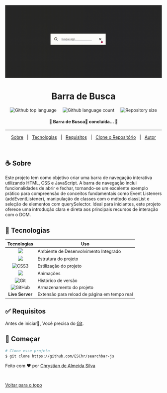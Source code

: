<div align="center" id="top">   

  &#xa0;

![Interface do Projeto](Assets/interface.gif)

</div>

<h1 align="center">Barra de Busca</h1>

<div style="place-content:center; display:flex; gap:20px;">
  <img alt="Github top language" src="https://img.shields.io/github/languages/top/ESChrystian/searchbar-js?color=56BEB8">
  <img alt="Github language count" src="https://img.shields.io/github/languages/count/ESChrystian/searchbar-js?color=56BEB8">
  <img alt="Repository size" src="https://img.shields.io/github/repo-size/ESChrystian/searchbar-js?color=56BEB8">
</div>

<h4 align="center"> 
	🚧  Barra de Busca🚀 concluída...  🚧
</h4> 

<hr>

<p align="center">
  <a href="#coffee-sobre">Sobre</a> &#xa0; | &#xa0; 
  <a href="#rocket-tecnologias">Tecnologias</a> &#xa0; | &#xa0;
  <a href="#white_check_mark-requisitos">Requisitos</a> &#xa0; | &#xa0;
  <a href="#checkered_flag-começar">Clone o Repositório</a> &#xa0; | &#xa0;
  <a href="https://github.com/ESChrystian" target="_blank">Autor</a>
</p>

<br>

## :coffee: Sobre ##

Este projeto tem como objetivo criar uma barra de navegação interativa utilizando HTML, CSS e JavaScript. A barra de navegação inclui funcionalidades de abrir e fechar, tornando-se um excelente exemplo prático para compreensão de conceitos fundamentais como Event Listeners (addEventListener), manipulação de classes com o método classList e seleção de elementos com querySelector. Ideal para iniciantes, este projeto oferece uma introdução clara e direta aos principais recursos de interação com o DOM.


## :rocket: Tecnologias ##

|Tecnologias | Uso |
|:--------:| ----- |
|![](https://img.shields.io/badge/VSCode-000?style=for-the-badge&logo=visual%20studio%20code&logoColor=white)|Ambiente de Desenvolvimento Integrado |
|![](https://img.shields.io/badge/HTML5-000?style=for-the-badge&logo=html5&logoColor=white)|Estrutura do projeto |
|![CSS3](https://img.shields.io/badge/CSS3-000?style=for-the-badge&logo=css3&logoColor=white)| Estilização do projeto|
|![](https://img.shields.io/badge/JavaScript-000?style=for-the-badge&logo=javascript&logoColor=white) | Animações|
|![Git](https://img.shields.io/badge/GIT-000?style=for-the-badge&logo=git&logoColor=white) | Histórico de versão |
|![GitHub](https://img.shields.io/badge/GitHub-100000?style=for-the-badge&logo=github&logoColor=white)| Armazenamento do projeto |
|**Live Server** | Extensão para reload de página em tempo real |

## :white_check_mark: Requisitos ##

Antes de iniciar:checkered_flag:, Você precisa do [Git](https://git-scm.com).

## :checkered_flag: Começar ##

```bash
# Clone esse projeto
$ git clone https://github.com/ESChr/searchbar-js

```


Feito com :heart: por <a href="https://github.com/ESChrystian" target="_blank">Chrystian de Almeida Silva</a>

&#xa0;

<a href="#top">Voltar para o topo</a>
